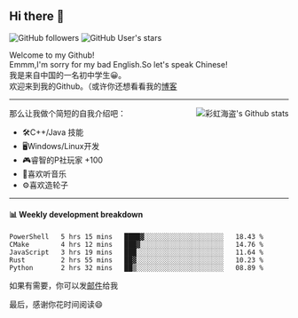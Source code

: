 ## Hi there 👋

![GitHub followers](https://img.shields.io/github/followers/mingmoe?style=social)
![GitHub User's stars](https://img.shields.io/github/stars/GOSCPS?style=social)

Welcome to my Github!  
Emmm,I'm sorry for my bad English.So let's speak Chinese!  
我是来自中国的一名初中学生😀。  
欢迎来到我的Github。（或许你还想看看我的[博客](https://blog.kawayi.moe/)
<hr>

<div align="right"><img alt="彩虹海盗's Github stats" align="right" src="https://github-readme-stats.vercel.app/api?username=mingmoe"/></div>

那么让我做个简短的自我介绍吧：  
+ 🛠️C++/Java 技能  
+ 🖥️Windows/Linux开发  
+ 🎮睿智的P社玩家 +100  
+ 🎵喜欢听音乐  
+ ⚙️喜欢造轮子
<hr>

#### 📊 Weekly development breakdown
<!--START_SECTION:waka-->
```text
PowerShell   5 hrs 15 mins   ████▓░░░░░░░░░░░░░░░░░░░░   18.43 % 
CMake        4 hrs 12 mins   ███▓░░░░░░░░░░░░░░░░░░░░░   14.76 % 
JavaScript   3 hrs 19 mins   ███░░░░░░░░░░░░░░░░░░░░░░   11.64 % 
Rust         2 hrs 55 mins   ██▓░░░░░░░░░░░░░░░░░░░░░░   10.23 % 
Python       2 hrs 32 mins   ██▒░░░░░░░░░░░░░░░░░░░░░░   08.89 % 
```
<!--END_SECTION:waka-->

如果有需要，你可以发[邮件](mailto:me@kawayi.moe)给我

最后，感谢你花时间阅读😄

